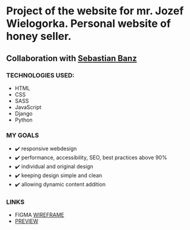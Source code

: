 # Project of the website for mr. Jozef Wielogorka. Personal website of honey seller.

## Collaboration with [Sebastian Banz](https://github.com/derbanz) 


### TECHNOLOGIES USED:
- HTML
- CSS
- SASS
- JavaScript
- Django
- Python

### MY GOALS
* ✔️ responsive webdesign
* ✔️ performance, accessibility, SEO, best practices above 90%
* ✔️ individual and original design
* ✔️ keeping design simple and clean
* ✔️ allowing dynamic content addition

### LINKS

* FIGMA [WIREFRAME](https://www.figma.com/file/TAsoIHnEvvr3AzdgYl512R/Honey?node-id=0%3A1)
* [PREVIEW](https://www.wielomiod.pl)

